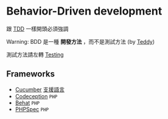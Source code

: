 Behavior-Driven development
===========================

跟 [TDD](tdd.md) 一樣開頭必須強調

Warning: BDD 是一種 **開發方法** ，而不是測試方法 (by [Teddy](http://teddy-chen-tw.blogspot.tw/2014/09/bddtdd.html))

測試方法請左轉 [Testing](/testing)

Frameworks
----------

* [Cucumber](https://cucumber.io/) [支援語言](https://cucumber.io/docs)
* [Codeception](http://codeception.com/) `PHP`
* [Behat](http://docs.behat.org/en/v3.0/) `PHP`
* [PHPSpec](http://www.phpspec.net/en/stable/) `PHP`
